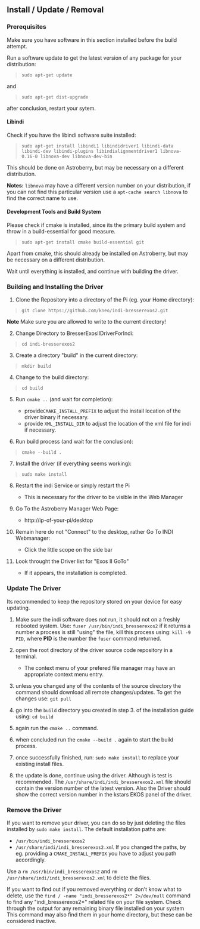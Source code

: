 ## Install / Update / Removal

### Prerequisites
Make sure you have software in this section installed before the build attempt.

Run a software update to get the latest version of any package for your distribution:

> `sudo apt-get update`

and 

> `sudo apt-get dist-upgrade`

after conclusion, restart your sytem.

#### Libindi
Check if you have the libindi software suite installed:

>``sudo apt-get install libindi1 libindidriver1 libindi-data libindi-dev libindi-plugins libindialignmentdriver1 libnova-0.16-0 libnova-dev libnova-dev-bin``

This should be done on Astroberry, but may be necessary on a different distribution.

**Notes:** `libnova` may have a different version number on your distribution, if you can not find this particular version use a `apt-cache search libnova` to find the correct name to use.

#### Development Tools and Build System
Please check if cmake is installed, since its the primary build system and throw in a build-essential for good measure.

>``sudo apt-get install cmake build-essential git``

Apart from cmake, this should already be installed on Astroberry, but may be necessary on a different distribution.

Wait until everything is installed, and continue with building the driver.

### Building and Installing the Driver
1. Clone the Repository into a directory of the Pi (eg. your Home directory):
> ``git clone https://github.com/kneo/indi-bresserexos2.git``

**Note** Make sure you are allowed to write to the current directory!

2. Change Directory to BresserExosIIDriverForIndi:
> ``cd indi-bresserexos2``

3. Create a directory "build" in the current directory:
> ``mkdir build``

4. Change to the build directory:
> ``cd build``

5. Run ``cmake ..`` (and wait for completion):
	- provide``CMAKE_INSTALL_PREFIX`` to adjust the install location of the driver binary if necessary.
	- provide ``XML_INSTALL_DIR`` to adjust the location of the xml file for indi if necessary.

6. Run build process (and wait for the conclusion):
> ``cmake --build .``

7. Install the driver (if everything seems working):
> ``sudo make install``

8. Restart the indi Service or simply restart the Pi
	- This is necessary for the driver to be visible in the Web Manager

9. Go To the Astroberry Manager Web Page:
	- http://ip-of-your-pi/desktop

10. Remain here do not "Connect" to the desktop, rather Go To INDI Webmanager:
	- Click the little scope on the side bar

11. Look throught the Driver list for "Exos II GoTo"
	- If it appears, the installation is completed.
	
### Update The Driver
Its recommended to keep the repository stored on your device for easy updating. 

1. Make sure the indi software does not run, it should not on a freshly rebooted system. Use:
``fuser /usr/bin/indi_bresserexos2``
if it returns a number a process is still "using" the file, 
kill this process using: ``kill -9 PID``, where **PID** is the number the ``fuser`` command returned.

2. open the root directory of the driver source code repository in a terminal.
	- The context menu of your prefered file manager may have an appropriate context menu entry.
3. unless you changed any of the contents of the source directory the command should download all remote changes/updates. To get the changes use:
``git pull``

4. go into the ``build`` directory you created in step 3. of the installation guide using:
``cd build``

5. again run the ``cmake ..`` command.

6. when concluded run the ``cmake --build .`` again to start the build process.

7. once successfully finished, run:
``sudo make install`` to replace your existing install files.

8. the update is done, continue using the driver. Although is test is recommended.
The ``/usr/share/indi/indi_bresserexos2.xml`` file should contain the version number of the latest version. Also the Driver should show the correct version number in the kstars EKOS panel of the driver.

### Remove the Driver
If you want to remove your driver, you can do so by just deleting the files installed by ``sudo make install``. The default installation paths are:
- ``/usr/bin/indi_bresserexos2``
- ``/usr/share/indi/indi_bresserexos2.xml``
If you changed the paths, by eg. providing a ``CMAKE_INSTALL_PREFIX`` you have to adjust you path accordingly.

Use a ``rm /usr/bin/indi_bresserexos2`` and ``rm /usr/share/indi/indi_bresserexos2.xml`` to delete the files.

If you want to find out if you removed everything or don't know what to delete, use the ``find / -name "indi_bresserexos2*" 2>/dev/null`` command to find any "indi_bresserexos2*" related file on your file system.
Check through the output for any remaining binary file installed on your system This command may also find them in your home directory, but these can be considered inactive.
